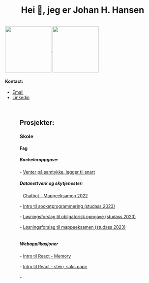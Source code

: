 <h1 align="center">Hei 👋, jeg er Johan H. Hansen</h1>
<br> 
<a href="https://github.com/Githansen/github-readme-stats">
  <img align="center" style="height: 150px;" src="https://github-readme-stats.anuraghazra1.vercel.app/api/top-langs/?username=Githansen&layout=compact&theme=material-palenight" />
</a>
    <a href="https://github.com/Githansen/github-readme-stats">
  <img align="center" style="height: 150px;" src="https://github-readme-stats.anuraghazra1.vercel.app/api?username=Githansen&show_icons=true&include_all_commits=true&theme=material-palenight" />
</a>
   
<h4> Kontact:  </h4>
  <ul>
  <li> <a href = "mailto:johan.hanzen@gmail.com">Email</a></li>
  <li><a href="https://www.linkedin.com/in/johan-hustoft-hansen/">Linkedin </a></li>
  <ul> <br>

<h2>Prosjekter:</h2>
<h3>Skole</h3>
<h4>Fag</h4>
<h5>Bacheloroppgave:</h5>
  - <a href="">Venter på samtykke, legger til snart</a>
<h5>Datanettverk og skytjenester:</h5>
  - <a href="https://github.com/githansen/SocketBot">Chatbot - Mappeeksamen 2022</a> </br> </br>
  - <a href="https://github.com/githansen/DATA2410-2023">Intro til socketprogrammering (studass 2023) </a> </br> </br>
  - <a href="https://github.com/githansen/Oblig1_Sol"> Løsningsforslag til obligatorisk oppgave (studass 2023) </a> </br> </br>
  - <a href="https://github.com/githansen/Portfolio_2_Sol"> Løsningsforslag til mappeeksamen (studass 2023) </a> </br> </br>
<h5>Webapplikasjoner</h5>
  - <a href="https://github.com/githansen/memorygame">Intro til React - Memory</a> </br> </br>
  - <a href="https://github.com/githansen/steinsakspapir">Intro til React - stein, saks papir</a> </br></br>
  - <a href=""></a>
